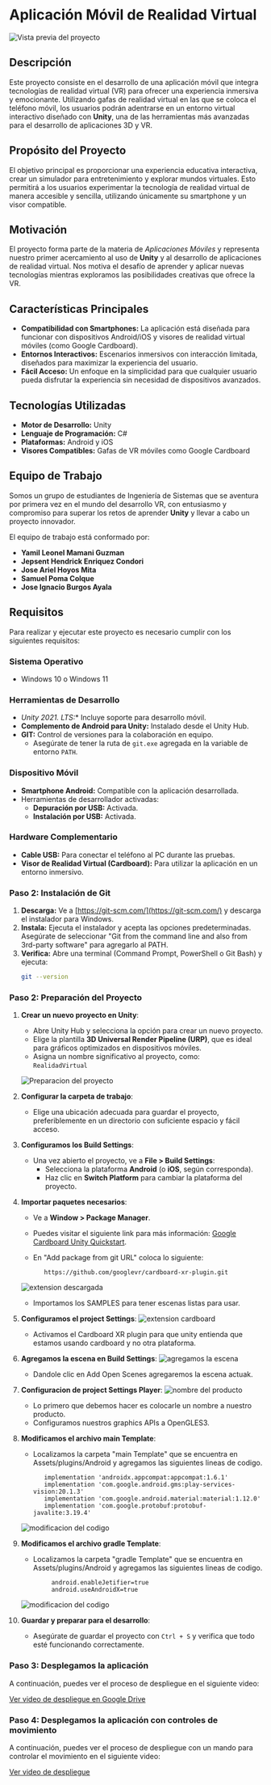 # Aplicación Móvil de Realidad Virtual

![Vista previa del proyecto](Fotos%20y%20Videos/imagen.jpeg)

## Descripción
Este proyecto consiste en el desarrollo de una aplicación móvil que integra tecnologías de realidad virtual (VR) para ofrecer una experiencia inmersiva y emocionante. Utilizando gafas de realidad virtual en las que se coloca el teléfono móvil, los usuarios podrán adentrarse en un entorno virtual interactivo diseñado con **Unity**, una de las herramientas más avanzadas para el desarrollo de aplicaciones 3D y VR.

## Propósito del Proyecto
El objetivo principal es proporcionar una experiencia educativa interactiva, crear un simulador para entretenimiento y explorar mundos virtuales. Esto permitirá a los usuarios experimentar la tecnología de realidad virtual de manera accesible y sencilla, utilizando únicamente su smartphone y un visor compatible.

## Motivación
El proyecto forma parte de la materia de *Aplicaciones Móviles* y representa nuestro primer acercamiento al uso de **Unity** y al desarrollo de aplicaciones de realidad virtual. Nos motiva el desafío de aprender y aplicar nuevas tecnologías mientras exploramos las posibilidades creativas que ofrece la VR.

## Características Principales
- **Compatibilidad con Smartphones:** La aplicación está diseñada para funcionar con dispositivos Android/iOS y visores de realidad virtual móviles (como Google Cardboard).  
- **Entornos Interactivos:** Escenarios inmersivos con interacción limitada, diseñados para maximizar la experiencia del usuario.  
- **Fácil Acceso:** Un enfoque en la simplicidad para que cualquier usuario pueda disfrutar la experiencia sin necesidad de dispositivos avanzados.

## Tecnologías Utilizadas  
- **Motor de Desarrollo:** Unity  
- **Lenguaje de Programación:** C#  
- **Plataformas:** Android y iOS  
- **Visores Compatibles:** Gafas de VR móviles como Google Cardboard  

## Equipo de Trabajo
Somos un grupo de estudiantes de Ingeniería de Sistemas que se aventura por primera vez en el mundo del desarrollo VR, con entusiasmo y compromiso para superar los retos de aprender **Unity** y llevar a cabo un proyecto innovador.

El equipo de trabajo está conformado por:  
- **Yamil Leonel Mamani Guzman**  
- **Jepsent Hendrick Enriquez Condori**  
- **Jose Ariel Hoyos Mita**  
- **Samuel Poma Colque**  
- **Jose Ignacio Burgos Ayala**

## Requisitos

Para realizar y ejecutar este proyecto es necesario cumplir con los siguientes requisitos:

### **Sistema Operativo**
- Windows 10 o Windows 11

### **Herramientas de Desarrollo**
- **Unity 2021.* LTS:** Incluye soporte para desarrollo móvil.  
- **Complemento de Android para Unity:** Instalado desde el Unity Hub.  
- **GIT:** Control de versiones para la colaboración en equipo.  
  - Asegúrate de tener la ruta de `git.exe` agregada en la variable de entorno `PATH`.

### **Dispositivo Móvil**
- **Smartphone Android:** Compatible con la aplicación desarrollada.  
- Herramientas de desarrollador activadas:  
  - **Depuración por USB:** Activada.  
  - **Instalación por USB:** Activada.  

### **Hardware Complementario**
- **Cable USB:** Para conectar el teléfono al PC durante las pruebas.  
- **Visor de Realidad Virtual (Cardboard):** Para utilizar la aplicación en un entorno inmersivo.

### Paso 2: Instalación de Git

1. **Descarga:** Ve a [https://git-scm.com/](https://git-scm.com/) y descarga el instalador para Windows.  
2. **Instala:** Ejecuta el instalador y acepta las opciones predeterminadas. Asegúrate de seleccionar "Git from the command line and also from 3rd-party software" para agregarlo al PATH.  
3. **Verifica:** Abre una terminal (Command Prompt, PowerShell o Git Bash) y ejecuta:  
   ```bash
   git --version

### Paso 2: Preparación del Proyecto

1. **Crear un nuevo proyecto en Unity**:  
   - Abre Unity Hub y selecciona la opción para crear un nuevo proyecto.  
   - Elige la plantilla **3D Universal Render Pipeline (URP)**, que es ideal para gráficos optimizados en dispositivos móviles.  
   - Asigna un nombre significativo al proyecto, como:  
     ```RealidadVirtual```

   ![Preparacion del proyecto](Fotos%20y%20Videos/2.png)


2. **Configurar la carpeta de trabajo**:  
   - Elige una ubicación adecuada para guardar el proyecto, preferiblemente en un directorio con suficiente espacio y fácil acceso.

3. **Configuramos los Build Settings**:  
   - Una vez abierto el proyecto, ve a **File > Build Settings**:  
     - Selecciona la plataforma **Android** (o **iOS**, según corresponda).  
     - Haz clic en **Switch Platform** para cambiar la plataforma del proyecto.  


4. **Importar paquetes necesarios**:

      - Ve a **Window > Package Manager**.
      - Puedes visitar el siguiente link para más información: [Google Cardboard Unity Quickstart](https://developers.google.com/cardboard/develop/unity/quickstart?hl=es-419).
      - En "Add package from git URL" coloca lo siguiente:

               https://github.com/googlevr/cardboard-xr-plugin.git      

   ![extension descargada](Fotos%20y%20Videos/3.png)
   - Importamos los SAMPLES para tener escenas listas para usar.

5. **Configuramos el project Settings**:
![extension cardboard](Fotos%20y%20Videos/8.png)
      - Activamos el Cardboard XR plugin para que unity entienda que estamos usando cardboard y no otra plataforma.

6. **Agregamos la escena en Build Settings**: 
![agregamos la escena](Fotos%20y%20Videos/4.png)
      - Dandole clic en  Add Open Scenes agregaremos la escena actuak.

7. **Configuracion de project Settings Player**: 
![nombre del producto](Fotos%20y%20Videos/5.png)
      - Lo primero que debemos hacer es colocarle un nombre a nuestro producto.
      - Configuramos nuestros graphics APIs a OpenGLES3.

8. **Modificamos el archivo main Template**:
      - Localizamos la carpeta "main Template" que se encuentra en Assets/plugins/Android y agregamos las siguientes lineas de codigo.

               implementation 'androidx.appcompat:appcompat:1.6.1'
               implementation 'com.google.android.gms:play-services-vision:20.1.3'
               implementation 'com.google.android.material:material:1.12.0'
               implementation 'com.google.protobuf:protobuf-javalite:3.19.4'
   ![modificacion del codigo](Fotos%20y%20Videos/10.png)

9. **Modificamos el archivo gradle Template**:
      - Localizamos la carpeta "gradle Template" que se encuentra en Assets/plugins/Android y agregamos las siguientes lineas de codigo.

                 android.enableJetifier=true
                 android.useAndroidX=true
   ![modificacion del codigo](Fotos%20y%20Videos/9.png)

10. **Guardar y preparar para el desarrollo**:  
      - Asegúrate de guardar el proyecto con `Ctrl + S` y verifica que todo esté funcionando correctamente.

### Paso 3: Desplegamos la aplicación

A continuación, puedes ver el proceso de despliegue en el siguiente video:

[Ver video de despliegue en Google Drive](https://drive.google.com/file/d/1xpIMQfxQ5wRDkWh3KHiayfR8hK5K91R6/view?usp=drive_link)

### Paso 4: Desplegamos la aplicación con controles de movimiento

A continuación, puedes ver el proceso de despliegue con un mando para controlar el movimiento en el siguiente video:

[Ver video de despliegue](Fotos%20y%20Videos/VideoControl.mp4)